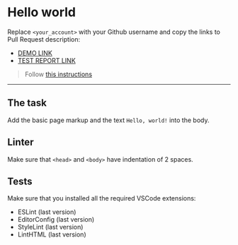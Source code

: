 # Hello world

Replace `<your_account>` with your Github username and copy the links to Pull Request description:
- [DEMO LINK](https://AnastasiaChaikovskaya.github.io/layout_hello-world/)
- [TEST REPORT LINK](https://AnastasiaChaikovskaya.github.io/layout_hello-world/report/html_report/)

> Follow [this instructions](https://mate-academy.github.io/layout_task-guideline/#how-to-solve-the-layout-tasks-on-github)
___

## The task

Add the basic page markup and the text `Hello, world!` into the body.

## Linter

Make sure that `<head>` and `<body>` have indentation of 2 spaces.

## Tests

Make sure that you installed all the required VSCode extensions:

- ESLint (last version)
- EditorConfig (last version)
- StyleLint (last version)
- LintHTML (last version)
